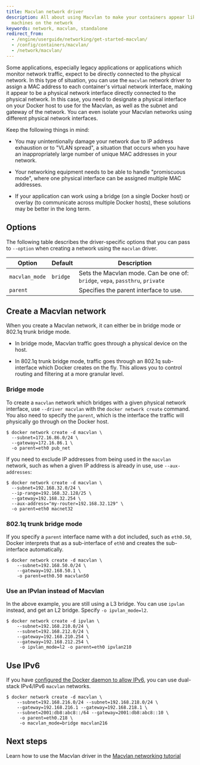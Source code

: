 ```yaml
---
title: Macvlan network driver
description: All about using Macvlan to make your containers appear like physical
  machines on the network
keywords: network, macvlan, standalone
redirect_from:
  - /engine/userguide/networking/get-started-macvlan/
  - /config/containers/macvlan/
  - /network/macvlan/
---
```


Some applications, especially legacy applications or applications which monitor
network traffic, expect to be directly connected to the physical network. In
this type of situation, you can use the `macvlan` network driver to assign a MAC
address to each container's virtual network interface, making it appear to be
a physical network interface directly connected to the physical network. In this
case, you need to designate a physical interface on your Docker host to use for
the Macvlan, as well as the subnet and gateway of the network. You can even
isolate your Macvlan networks using different physical network interfaces.

Keep the following things in mind:

- You may unintentionally damage your network due to IP address
  exhaustion or to "VLAN spread", a situation that occurs when you have an
  inappropriately large number of unique MAC addresses in your network.

- Your networking equipment needs to be able to handle "promiscuous mode",
  where one physical interface can be assigned multiple MAC addresses.

- If your application can work using a bridge (on a single Docker host) or
  overlay (to communicate across multiple Docker hosts), these solutions may be
  better in the long term.

## Options

The following table describes the driver-specific options that you can pass to
`--option` when creating a network using the `macvlan` driver.

| Option         | Default  | Description                                                                   |
| -------------- | -------- | ----------------------------------------------------------------------------- |
| `macvlan_mode` | `bridge` | Sets the Macvlan mode. Can be one of: `bridge`, `vepa`, `passthru`, `private` |
| `parent`       |          | Specifies the parent interface to use.                                        |

## Create a Macvlan network

When you create a Macvlan network, it can either be in bridge mode or 802.1q
trunk bridge mode.

- In bridge mode, Macvlan traffic goes through a physical device on the host.

- In 802.1q trunk bridge mode, traffic goes through an 802.1q sub-interface
  which Docker creates on the fly. This allows you to control routing and
  filtering at a more granular level.

### Bridge mode

To create a `macvlan` network which bridges with a given physical network
interface, use `--driver macvlan` with the `docker network create` command. You
also need to specify the `parent`, which is the interface the traffic will
physically go through on the Docker host.

```console
$ docker network create -d macvlan \
  --subnet=172.16.86.0/24 \
  --gateway=172.16.86.1 \
  -o parent=eth0 pub_net
```

If you need to exclude IP addresses from being used in the `macvlan` network, such
as when a given IP address is already in use, use `--aux-addresses`:

```console
$ docker network create -d macvlan \
  --subnet=192.168.32.0/24 \
  --ip-range=192.168.32.128/25 \
  --gateway=192.168.32.254 \
  --aux-address="my-router=192.168.32.129" \
  -o parent=eth0 macnet32
```

### 802.1q trunk bridge mode

If you specify a `parent` interface name with a dot included, such as `eth0.50`,
Docker interprets that as a sub-interface of `eth0` and creates the sub-interface
automatically.

```console
$ docker network create -d macvlan \
    --subnet=192.168.50.0/24 \
    --gateway=192.168.50.1 \
    -o parent=eth0.50 macvlan50
```

### Use an IPvlan instead of Macvlan

In the above example, you are still using a L3 bridge. You can use `ipvlan`
instead, and get an L2 bridge. Specify `-o ipvlan_mode=l2`.

```console
$ docker network create -d ipvlan \
    --subnet=192.168.210.0/24 \
    --subnet=192.168.212.0/24 \
    --gateway=192.168.210.254 \
    --gateway=192.168.212.254 \
     -o ipvlan_mode=l2 -o parent=eth0 ipvlan210
```

## Use IPv6

If you have [configured the Docker daemon to allow IPv6](../../config/daemon/ipv6.md),
you can use dual-stack IPv4/IPv6 `macvlan` networks.

```console
$ docker network create -d macvlan \
    --subnet=192.168.216.0/24 --subnet=192.168.218.0/24 \
    --gateway=192.168.216.1 --gateway=192.168.218.1 \
    --subnet=2001:db8:abc8::/64 --gateway=2001:db8:abc8::10 \
     -o parent=eth0.218 \
     -o macvlan_mode=bridge macvlan216
```

## Next steps

Learn how to use the Macvlan driver in the
[Macvlan networking tutorial](../network-tutorial-macvlan.md)
